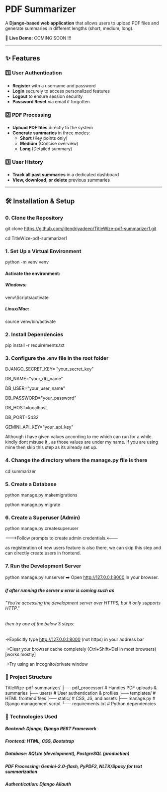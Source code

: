 # PDF Summarizer

A **Django-based web application** that allows users to upload PDF files and generate summaries in different lengths (short, medium, long).

🔗 **Live Demo:** COMING SOON !!!

---

## ✨ Features

### 1️⃣ User Authentication

- **Register** with a username and password
- **Login** securely to access personalized features
- **Logout** to ensure session security
- **Password Reset** via email if forgotten

### 2️⃣ PDF Processing

- **Upload PDF files** directly to the system
- **Generate summaries** in three modes:
  - **Short** (Key points only)
  - **Medium** (Concise overview)
  - **Long** (Detailed summary)

### 3️⃣ User History

- **Track all past summaries** in a dedicated dashboard
- **View, download, or delete** previous summaries

---

## 🛠️ Installation & Setup

### 0. Clone the Repository

git clone https://github.com/jitendriyadeep/TitleWize-pdf-summarizer1.git

cd TitleWize-pdf-summarizer1

### 1. Set Up a Virtual Environment

python -m venv venv

#### Activate the environment:

##### Windows:

venv\Scripts\activate

##### Linux/Mac:

source venv/bin/activate

### 2. Install Dependencies

pip install -r requirements.txt

### 3. Configure the .env file in the root folder

DJANGO_SECRET_KEY= "your_secret_key"

DB_NAME="your_db_name"

DB_USER="your_user_name"

DB_PASSWORD="your_password"

DB_HOST=localhost

DB_PORT=5432

GEMINI_API_KEY="your_api_key"

Although i have given values according to me which can run for a while.
kindly dont misuse it , as those values are under my name.
if you are using mine then skip this step as its already set up.

### 4. Change the directory where the manage.py file is there

cd summarizer

### 5. Create a Database

python manage.py makemigrations

python manage.py migrate

### 6. Create a Superuser (Admin)

python manage.py createsuperuser

--->Follow prompts to create admin credentials.<---

as registeration of new users feature is also there, we can skip this step and can directly create users in frontend.

### 7. Run the Development Server

python manage.py runserver
➡️ Open http://127.0.0.1:8000 in your browser.

##### if after running the server a error is coming such as

###### "You're accessing the development server over HTTPS, but it only supports HTTP."

###### then try one of the below 3 steps:

->Explicitly type http://127.0.0.1:8000 (not https) in your address bar

->Clear your browser cache completely (Ctrl+Shift+Del in most browsers) [works mostly]

->Try using an incognito/private window

### 📂 Project Structure

TitleWize-pdf-summarizer/
├── pdf_processor/ # Handles PDF uploads & summaries
├── users/ # User authentication & profiles
├── templates/ # HTML frontend files
├── static/ # CSS, JS, and assets
├── manage.py # Django management script
└── requirements.txt # Python dependencies

### 🔧 Technologies Used

##### Backend: Django, Django REST Framework

##### Frontend: HTML, CSS, Bootstrap

##### Database: SQLite (development), PostgreSQL (production)

##### PDF Processing: Gemini-2.0-flash, PyPDF2, NLTK/Spacy for text summarization

##### Authentication: Django Allauth
